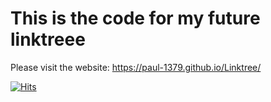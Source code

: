 # This is the code for my future linktreee
Please visit the website: https://paul-1379.github.io/Linktree/

[![Hits](https://hits.seeyoufarm.com/api/count/incr/badge.svg?url=https%3A%2F%2Fpaul-1379.github.io%2FLinktree%2F&count_bg=%2379C83D&title_bg=%23555555&icon=&icon_color=%23E7E7E7&title=hits&edge_flat=false)](https://hits.seeyoufarm.com)
